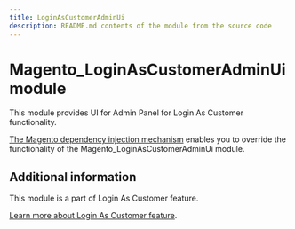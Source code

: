 ```yaml
---
title: LoginAsCustomerAdminUi
description: README.md contents of the module from the source code
---
```


# Magento_LoginAsCustomerAdminUi module

This module provides UI for Admin Panel for Login As Customer functionality.

[The Magento dependency injection mechanism](http://devdocs.magento.com/guides/v2.4/extension-dev-guide/depend-inj.html) enables you to override the functionality of the Magento_LoginAsCustomerAdminUi module.

## Additional information

This module is a part of Login As Customer feature.

[Learn more about Login As Customer feature](https://docs.magento.com/user-guide/customers/login-as-customer.html).

